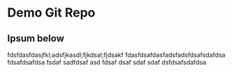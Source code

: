 # Demo Git Repo

## Ipsum below
fdsfdasfdasjfkl;adsfjkasdl;fjkdsal;fjdsakf
fdasfdsafdasfadsfadsfdsafsdafdsa
fdsafdsafdsa fsdaf sadfdsaf asd
 fdsaf dsaf sdaf sdaf dsfdsafsdafdsa
